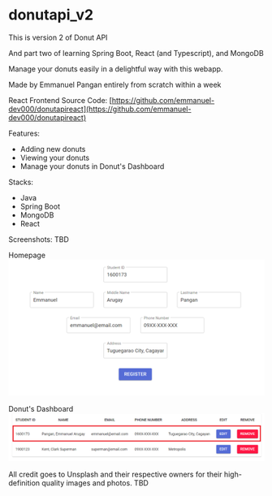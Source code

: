 # donutapi_v2

This is version 2 of Donut API

And part two of learning Spring Boot, React (and Typescript), and MongoDB  

Manage your donuts easily in a delightful way with this webapp.

Made by Emmanuel Pangan entirely from scratch within a week

React Frontend Source Code: [https://github.com/emmanuel-dev000/donutapireact](https://github.com/emmanuel-dev000/donutapireact)

Features:
- Adding new donuts
- Viewing your donuts
- Manage your donuts in Donut's Dashboard

Stacks:
- Java
- Spring Boot
- MongoDB
- React

Screenshots: TBD

Homepage
![Homepage](https://github.com/emmanuel-dev000/studentregistration/blob/master/docs/add%20new%20student.PNG)

Donut's Dashboard
![Donut's Dashboard](https://github.com/emmanuel-dev000/studentregistration/blob/master/docs/students%20list.png)

All credit goes to Unsplash and their respective owners for their high-definition quality images and photos. TBD
